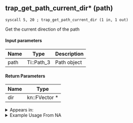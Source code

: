 ## trap_get_path_current_dir* (path)

`syscall 5, 20 ; trap_get_path_current_dir (1 in, 1 out)`

Get the current direction of the path

#### Input parameters
| Name | Type | Description
|------|------|------------
| path   | Ti::Path_3   | Path object


#### Return Parameters
| Name | Type
|------|-----
| dir   | kn::FVector *   


<details>
	<summary>Appears in:</summary>

</details>

<details>
	<summary>Example Usage From NA</summary>
```

```
</details>

